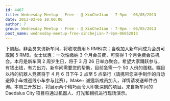 ```yaml
---
id: 4467
title: Wednesday Meetup - Free - @ XinCheJian - 7-9pm - 06/05/2013
date: 2013-03-06 10:00:00
author: 7
group: Wednesday Meetup - Free - @ XinCheJian - 7-9pm - 06/05/2013
post_name: wednesday-meetup-free-xinchejian-7-9pm-06052013
---
```


下周起，非会员来访新车间，将收取费用 5 RMB/次；当晚加入新车间成为会员可取回 5 RMB。女士优惠：一次性缴纳 3 个月会员费，可获得 1 个月免费会员机会。本月是新车间 2 周岁生日，将于 3 月 26 日举办聚会。希望大家踊跃参与，有钱出钱，有力出力，新车间需要您的帮助，目前急需一个 50 人份的蛋糕。瞩目以待的机器人竞赛将于 4 月 6 日下午 2 点至 5 点举行（请携带您亲手制作的自动避障小车或巡线小车参与比赛）。Make+ 诚邀新成员加入，详情请发送邮件咨询。本周三开放日，将展示两个精巧而令人印象深刻的项目。来自新车间的 Daedalus City 项目将通过机器人、灯光和相机进行现场演示。